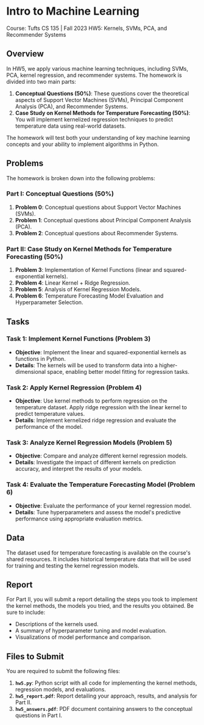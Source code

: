 # Intro to Machine Learning 
Course: Tufts CS 135 | Fall 2023
HW5: Kernels, SVMs, PCA, and Recommender Systems  

## Overview
In HW5, we apply various machine learning techniques, including SVMs, PCA, kernel regression, and recommender systems. The homework is divided into two main parts:

1. **Conceptual Questions (50%)**: These questions cover the theoretical aspects of Support Vector Machines (SVMs), Principal Component Analysis (PCA), and Recommender Systems.
2. **Case Study on Kernel Methods for Temperature Forecasting (50%)**: You will implement kernelized regression techniques to predict temperature data using real-world datasets.

The homework will test both your understanding of key machine learning concepts and your ability to implement algorithms in Python.

## Problems
The homework is broken down into the following problems:

### Part I: Conceptual Questions (50%)
1. **Problem 0**: Conceptual questions about Support Vector Machines (SVMs).
2. **Problem 1**: Conceptual questions about Principal Component Analysis (PCA).
3. **Problem 2**: Conceptual questions about Recommender Systems.

### Part II: Case Study on Kernel Methods for Temperature Forecasting (50%)
1. **Problem 3**: Implementation of Kernel Functions (linear and squared-exponential kernels).
2. **Problem 4**: Linear Kernel + Ridge Regression.
3. **Problem 5**: Analysis of Kernel Regression Models.
4. **Problem 6**: Temperature Forecasting Model Evaluation and Hyperparameter Selection.

## Tasks

### Task 1: Implement Kernel Functions (Problem 3)
- **Objective**: Implement the linear and squared-exponential kernels as functions in Python.
- **Details**: The kernels will be used to transform data into a higher-dimensional space, enabling better model fitting for regression tasks.

### Task 2: Apply Kernel Regression (Problem 4)
- **Objective**: Use kernel methods to perform regression on the temperature dataset. Apply ridge regression with the linear kernel to predict temperature values.
- **Details**: Implement kernelized ridge regression and evaluate the performance of the model.

### Task 3: Analyze Kernel Regression Models (Problem 5)
- **Objective**: Compare and analyze different kernel regression models.
- **Details**: Investigate the impact of different kernels on prediction accuracy, and interpret the results of your models.

### Task 4: Evaluate the Temperature Forecasting Model (Problem 6)
- **Objective**: Evaluate the performance of your kernel regression model.
- **Details**: Tune hyperparameters and assess the model's predictive performance using appropriate evaluation metrics.

## Data
The dataset used for temperature forecasting is available on the course's shared resources. It includes historical temperature data that will be used for training and testing the kernel regression models.

## Report
For Part II, you will submit a report detailing the steps you took to implement the kernel methods, the models you tried, and the results you obtained. Be sure to include:
- Descriptions of the kernels used.
- A summary of hyperparameter tuning and model evaluation.
- Visualizations of model performance and comparison.

## Files to Submit
You are required to submit the following files:
1. **`hw5.py`**: Python script with all code for implementing the kernel methods, regression models, and evaluations.
2. **`hw5_report.pdf`**: Report detailing your approach, results, and analysis for Part II.
3. **`hw5_answers.pdf`**: PDF document containing answers to the conceptual questions in Part I.

